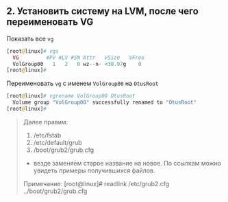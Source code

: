 ## 2. Установить систему на LVM, после чего переименовать VG

Показать все `vg`
```php
[root@linux]# vgs
  VG         #PV #LV #SN Attr   VSize   VFree
  VolGroup00   1   2   0 wz--n- <38.97g    0
[root@linux]#
```
Переименовать `vg` с именем `VolGroup00` на `OtusRoot`
```php
[root@linux]# vgrename VolGroup00 OtusRoot
  Volume group "VolGroup00" successfully renamed to "OtusRoot"
[root@linux]#
```
> Далее правим:
>	1) /etc/fstab
>	2) /etc/default/grub
>	3) /boot/grub2/grub.cfg
>- везде заменяем старое название на новое. По ссылкам можно увидеть примеры получившихся файлов.
>
>Примечание:
>[root@linux]# readlink /etc/grub2.cfg
>../boot/grub2/grub.cfg
